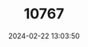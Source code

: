 ---
title: "10767"
category: "Ictalurus australis"
draft: false
date: 2024-02-22 13:03:50
languages:
  Spanish; Castilian: ["Bagre del Panuco"]
  English: ["Panuco Catfish"]
---